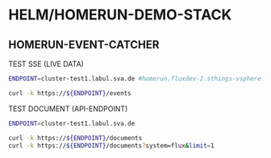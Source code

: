 # HELM/HOMERUN-DEMO-STACK

## HOMERUN-EVENT-CATCHER

TEST SSE (LIVE DATA)

```bash
ENDPOINT=cluster-test1.labul.sva.de #homerun.fluxdev-2.sthings-vsphere.labul.sva.de

curl -k https://${ENDPOINT}/events
```

TEST DOCUMENT (API-ENDPOINT)

```bash
ENDPOINT=cluster-test1.labul.sva.de

curl -k https://${ENDPOINT}/documents
curl -k https://${ENDPOINT}/documents?system=flux&limit=1
```